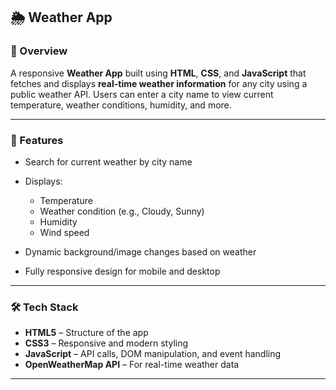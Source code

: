 ## 🌦️ Weather App

### 📌 Overview

A responsive **Weather App** built using **HTML**, **CSS**, and **JavaScript** that fetches and displays **real-time weather information** for any city using a public weather API. Users can enter a city name to view current temperature, weather conditions, humidity, and more.

---

### 🌟 Features

* Search for current weather by city name
* Displays:

  * Temperature
  * Weather condition (e.g., Cloudy, Sunny)
  * Humidity
  * Wind speed
* Dynamic background/image changes based on weather
* Fully responsive design for mobile and desktop

---

### 🛠️ Tech Stack

* **HTML5** – Structure of the app
* **CSS3** – Responsive and modern styling
* **JavaScript** – API calls, DOM manipulation, and event handling
* **OpenWeatherMap API** – For real-time weather data

---

